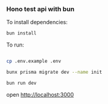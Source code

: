 ### Hono test api with bun

To install dependencies:

```sh
bun install
```

To run:

```sh

cp .env.example .env

bunx prisma migrate dev --name init

bun run dev
```

open <http://localhost:3000>
